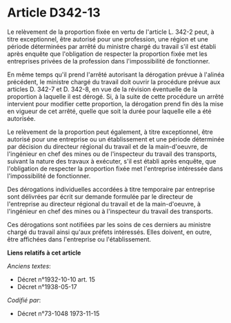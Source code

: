 # Article D342-13

Le relèvement de la proportion fixée en vertu de l'article L. 342-2 peut, à titre exceptionnel, être autorisé pour une
profession, une région et une période déterminées par arrêté du ministre chargé du travail s'il est établi après enquête que
l'obligation de respecter la proportion fixée met les entreprises privées de la profession dans l'impossibilité de
fonctionner.

En même temps qu'il prend l'arrêté autorisant la dérogation prévue à l'alinéa précédent, le ministre chargé du travail doit
ouvrir la procédure prévue aux articles D. 342-7 et D. 342-8, en vue de la révision éventuelle de la proportion à laquelle il
est dérogé. Si, à la suite de cette procédure un arrêté intervient pour modifier cette proportion, la dérogation prend fin
dès la mise en vigueur de cet arrêté, quelle que soit la durée pour laquelle elle a été autorisée.

Le relèvement de la proportion peut également, à titre exceptionnel, être autorisé pour une entreprise ou un établissement et
une période déterminée par décision du directeur régional du travail et de la main-d'oeuvre, de l'ingénieur en chef des mines
ou de l'inspecteur du travail des transports, suivant la nature des travaux à exécuter, s'il est établi après enquête, que
l'obligation de respecter la proportion fixée met l'entreprise intéressée dans l'impossibilité de fonctionner.

Des dérogations individuelles accordées à titre temporaire par entreprise sont délivrées par écrit sur demande formulée par
le directeur de l'entreprise au directeur régional du travail et de la main-d'oeuvre, à l'ingénieur en chef des mines ou à
l'inspecteur du travail des transports.

Ces dérogations sont notifiées par les soins de ces derniers au ministre chargé du travail ainsi qu'aux préfets intéressés.
Elles doivent, en outre, être affichées dans l'entreprise ou l'établissement.

**Liens relatifs à cet article**

_Anciens textes_:

  - Décret n°1932-10-10 art. 15
  - Décret n°1938-05-17

_Codifié par_:

  - Décret n°73-1048 1973-11-15
